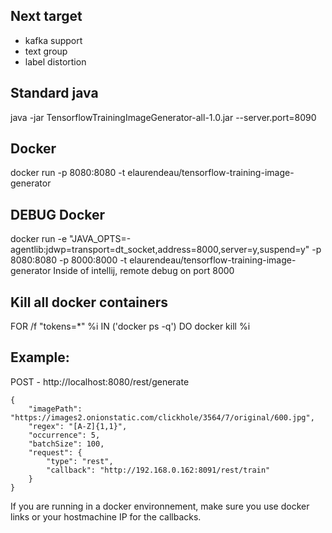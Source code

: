 ## Next target
* kafka support
* text group
* label distortion

## Standard java
java -jar TensorflowTrainingImageGenerator-all-1.0.jar --server.port=8090

## Docker
docker run -p 8080:8080 -t elaurendeau/tensorflow-training-image-generator

## DEBUG Docker
docker run -e "JAVA_OPTS=-agentlib:jdwp=transport=dt_socket,address=8000,server=y,suspend=y" -p 8080:8080 -p 8000:8000 -t elaurendeau/tensorflow-training-image-generator
Inside of intellij, remote debug on port 8000

## Kill all docker containers
FOR /f "tokens=*" %i IN ('docker ps -q') DO docker kill %i

## Example: 
POST - http://localhost:8080/rest/generate
 
	{
		"imagePath": "https://images2.onionstatic.com/clickhole/3564/7/original/600.jpg",
		"regex": "[A-Z]{1,1}",
		"occurrence": 5,
		"batchSize": 100,
		"request": {
			"type": "rest",
			"callback": "http://192.168.0.162:8091/rest/train"
		}
	}

If you are running in a docker environnement, make sure you use docker links or your hostmachine IP for the callbacks.
